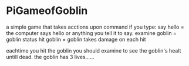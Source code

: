 # PiGameofGoblin
a simple game that takes acctions upon command
if you type: say hello = the computer says hello or anything you tell it to say.
             examine goblin = goblin status
             hit goblin = goblin takes damage on each hit
            
eachtime you hit the goblin you should examine to see the goblin's healt untill dead.
the goblin has 3 lives......
